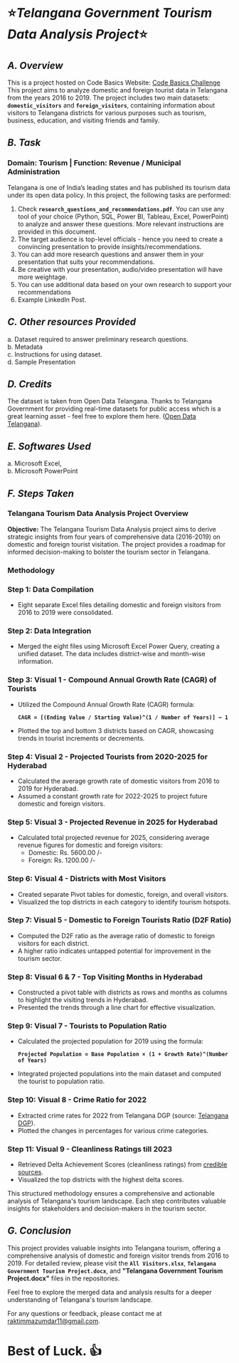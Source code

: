 # ⭐***Telangana Government Tourism Data Analysis Project***⭐

## ***A. Overview***

This is a project hosted on Code Basics Website: [Code Basics Challenge](https://codebasics.io/challenge/codebasics-resume-project-challenge/10)  
This project aims to analyze domestic and foreign tourist data in Telangana from the years 2016 to 2019. The project includes two main datasets: **`domestic_visitors`** and **`foreign_visitors`**, containing information about visitors to Telangana districts for various purposes such as tourism, business, education, and visiting friends and family.
 
## ***B. Task***

### **Domain:** Tourism | **Function:** Revenue / Municipal Administration

Telangana is one of India’s leading states and has published its tourism data under its open data policy. In this project, the following tasks are performed:

1. Check **`research_questions_and_recommendations.pdf`**. You can use any tool of your choice (Python, SQL, Power BI, Tableau, Excel, PowerPoint) to analyze and answer these questions. More relevant instructions are provided in this document.
2. The target audience is top-level officials - hence you need to create a convincing presentation to provide insights/recommendations.
3. You can add more research questions and answer them in your presentation that suits your recommendations.
4. Be creative with your presentation, audio/video presentation will have more weightage.
5. You can use additional data based on your own research to support your recommendations
6. Example LinkedIn Post.

## ***C. Other resources Provided***

a. Dataset required to answer preliminary research questions.  
b. Metadata  
c. Instructions for using dataset.  
d. Sample Presentation

## ***D. Credits*** 

The dataset is taken from Open Data Telangana. Thanks to Telangana Government for providing real-time datasets for public access which is a great learning asset - feel free to explore them here. ([Open Data Telangana](https://data.telangana.gov.in/)).

## ***E. Softwares Used***

a. Microsoft Excel,  
b. Microsoft PowerPoint

## ***F. Steps Taken***

### Telangana Tourism Data Analysis Project Overview

**Objective:**
The Telangana Tourism Data Analysis project aims to derive strategic insights from four years of comprehensive data (2016-2019) on domestic and foreign tourist visitation. The project provides a roadmap for informed decision-making to bolster the tourism sector in Telangana.

### Methodology

### Step 1: Data Compilation
- Eight separate Excel files detailing domestic and foreign visitors from 2016 to 2019 were consolidated.
  
### Step 2: Data Integration
- Merged the eight files using Microsoft Excel Power Query, creating a unified dataset. The data includes district-wise and month-wise information.

### Step 3: Visual 1 - Compound Annual Growth Rate (CAGR) of Tourists
- Utilized the Compound Annual Growth Rate (CAGR) formula:
  
  **`CAGR = [(Ending Value / Starting Value)^(1 / Number of Years)] – 1`**
- Plotted the top and bottom 3 districts based on CAGR, showcasing trends in tourist increments or decrements.

### Step 4: Visual 2 - Projected Tourists from 2020-2025 for Hyderabad
- Calculated the average growth rate of domestic visitors from 2016 to 2019 for Hyderabad.
- Assumed a constant growth rate for 2022-2025 to project future domestic and foreign visitors.

### Step 5: Visual 3 - Projected Revenue in 2025 for Hyderabad
- Calculated total projected revenue for 2025, considering average revenue figures for domestic and foreign visitors:
  - Domestic: Rs. 5600.00 /-
  - Foreign: Rs. 1200.00 /-

### Step 6: Visual 4 - Districts with Most Visitors
- Created separate Pivot tables for domestic, foreign, and overall visitors.
- Visualized the top districts in each category to identify tourism hotspots.

### Step 7: Visual 5 - Domestic to Foreign Tourists Ratio (D2F Ratio)
- Computed the D2F ratio as the average ratio of domestic to foreign visitors for each district.
- A higher ratio indicates untapped potential for improvement in the tourism sector.

### Step 8: Visual 6 & 7 - Top Visiting Months in Hyderabad
- Constructed a pivot table with districts as rows and months as columns to highlight the visiting trends in Hyderabad.
- Presented the trends through a line chart for effective visualization.

### Step 9: Visual 7 - Tourists to Population Ratio
- Calculated the projected population for 2019 using the formula:

  **`Projected Population = Base Population × (1 + Growth Rate)^(Number of Years)`**
- Integrated projected populations into the main dataset and computed the tourist to population ratio.

### Step 10: Visual 8 - Crime Ratio for 2022
- Extracted crime rates for 2022 from Telangana DGP (source: [Telangana DGP](https://www.aninews.in/news/national/general-news/crime-rate-increased-by-444-pc-in-state-compared-to-last-year-telangana-dgp20221229232153/)).
- Plotted the changes in percentages for various crime categories.

### Step 11: Visual 9 - Cleanliness Ratings till 2023
- Retrieved Delta Achievement Scores (cleanliness ratings) from [credible sources](https://sbm.gov.in/SSG2023/ODFPLusRankingDeltaScore.aspx).
- Visualized the top districts with the highest delta scores.

This structured methodology ensures a comprehensive and actionable analysis of Telangana's tourism landscape. Each step contributes valuable insights for stakeholders and decision-makers in the tourism sector.

## ***G. Conclusion***

This project provides valuable insights into Telangana tourism, offering a comprehensive analysis of domestic and foreign visitor trends from 2016 to 2019. For detailed review, please visit the **`All Visitors.xlsx`**, **`Telangana Government Tourism Project.docx`**, and **"Telangana Government Tourism Project.docx"** files in the repositories.

Feel free to explore the merged data and analysis results for a deeper understanding of Telangana's tourism landscape.

For any questions or feedback, please contact me at raktimmazumdar11@gmail.com. 

# **Best of Luck.** 👍
